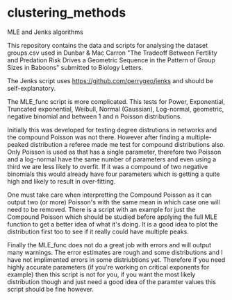 # clustering_methods
MLE and Jenks algorithms


This repository contains the data and scripts for analysing the dataset groups.csv used in Dunbar & Mac Carron "The Tradeoff Between Fertility and Predation Risk Drives a Geometric Sequence in the Pattern of Group Sizes in Baboons" submitted to Biology Letters. 


The Jenks script uses https://github.com/perrygeo/jenks and should be self-explanatory.


The MLE_func script is more complicated. This tests for Power, Exponential, Truncated exponential, Weibull, Normal (Gaussian), Log-normal, geometric, negative binomial and between 1 and n Poisson distributions.

Initially this was developed for testing degree distrutions in networks and the compound Poisson was not there. 
However after finding a multiple-peaked distribution a referee made me test for compound distributions also.
Only Poisson is used as that has a single parameter, therefore two Poisson and a log-normal have the same number of parameters and even using a third we are less likely to overfit. If it was a compound of two negative binomials this would already have four parameters which is getting a quite high and likely to result in over-fitting.

One must take care when interpretting the Compound Poisson as it can output two (or more) Poisson's with the same mean in which case one will need to be removed.
There is a script with an example for just the Compound Poisson which should be studied before applying the full MLE function to get a better idea of what it's doing. It is a good idea to plot the distribution first too to see if it really could have multiple peaks.


Finally the MLE_func does not do a great job with errors and will output many warnings.
The error estimates are rough and some distributions and I have not implimented errors in some distriubtions yet.
Therefore if you need highly accurate parameters (if you're working on critical exponents for example) then this script is not for you, if you want the most likely distribution though and just need a good idea of the paramter values this script should be fine however.
